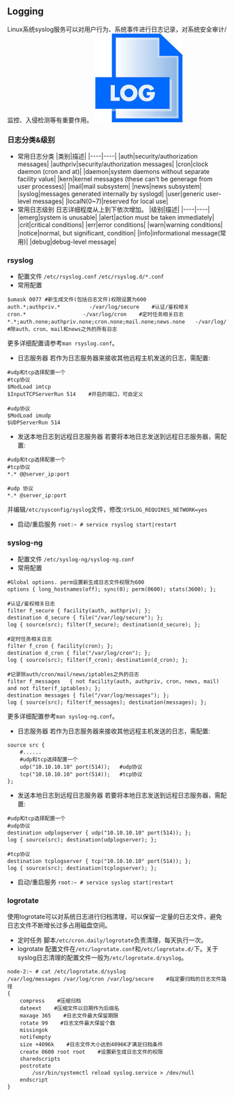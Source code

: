 ## Logging
Linux系统syslog服务可以对用户行为、系统事件进行日志记录，对系统安全审计/监控、入侵检测等有重要作用。
![logging-logo](images/logging-logo.jpg)
### 日志分类&级别
* 常用日志分类
|类别|描述|
|----|----|
|auth|security/authorization messages|
|authpriv|security/authorization messages|
|cron|clock daemon (cron and at)|
|daemon|system daemons without separate facility value|
|kern|kernel messages (these can't be generage from user processes)|
|mail|mail subsystem|
|news|news subsystem|
|syslog|messages generated internally by syslogd|
|user|generic user-level messages|
|localN(0~7)|reserved for local use|
* 常用日志级别
日志详细程度从上到下依次增加。
|级别|描述|
|----|----|
|emerg|system is unusable|
|alert|action must be taken immediately|
|crit|critical conditions|
|err|error conditions|
|warn|warning conditions|
|notice|normal, but significant, condition|
|info|informational message(常用)|
|debug|debug-level message|

### rsyslog
* 配置文件
`/etc/rsyslog.conf`
`/etc/rsyslog.d/*.conf`
* 常用配置
```
$umask 0077 #新生成文件(包括日志文件)权限设置为600
auth.*;authpriv.*　　　　　 -/var/log/secure    #认证/鉴权相关
cron.*　　　　　　　　　　　-/var/log/cron    #定时任务相关日志
*.*;auth.none;authpriv.none;cron.none;mail.none;news.none　　-/var/log/messages    #除auth、cron、mail和news之外的所有日志
```
更多详细配置请参考`man rsyslog.conf`。
* 日志服务器
若作为日志服务器来接收其他远程主机发送的日志，需配置:

```
#udp和tcp选择配置一个
#tcp协议
$ModLoad imtcp
$InputTCPServerRun 514    #开启的端口，可自定义 

#udp协议
$ModLoad imudp
$UDPServerRun 514
```

* 发送本地日志到远程日志服务器
若要将本地日志发送到远程日志服务器，需配置:

```
#udp和tcp选择配置一个
#tcp协议
*.* @@server_ip:port

#udp 协议
*.* @server_ip:port
```
并编辑`/etc/sysconfig/syslog`文件，修改:`SYSLOG_REQUIRES_NETWORK=yes`
* 启动/重启服务
`root:~ # service rsyslog start|restart`

### syslog-ng
* 配置文件
`/etc/syslog-ng/syslog-ng.conf`
* 常用配置

```
#Global options. perm设置新生成日志文件权限为600
options { long_hostnames(off); sync(0); perm(0600); stats(3600); };

#认证/鉴权相关日志
filter f_secure { facility(auth, authpriv); };
destination d_secure { file("/var/log/secure"); };
log { source(src); filter(f_secure); destination(d_secure); };

#定时任务相关日志
filter f_cron { facility(cron); };
destination d_cron { file("/var/log/cron"); };
log { source(src); filter(f_cron); destination(d_cron); };

#记录除auth/cron/mail/news/iptables之外的日志
filter f_messages   { not facility(auth, authpriv, cron, news, mail) and not filter(f_iptables); };
destination messages { file("/var/log/messages"); };
log { source(src); filter(f_messages); destination(messages); };
```
更多详细配置参考`man syslog-ng.conf`。
* 日志服务器
若作为日志服务器来接收其他远程主机发送的日志，需配置:

```
source src {
	#......
	#udp和tcp选择配置一个
	udp("10.10.10.10" port(514));   #udp协议
	tcp("10.10.10.10" port(514));   #tcp协议
};
```
* 发送本地日志到远程日志服务器
若要将本地日志发送到远程日志服务器，需配置:

```
#udp和tcp选择配置一个
#udp协议
destination udplogserver { udp("10.10.10.10" port(514)); };
log { source(src); destination(udplogserver); };

#tcp协议
destination tcplogserver { tcp("10.10.10.10" port(514)); };
log { source(src); destination(tcplogserver); };
```
* 启动/重启服务
`root:~ # service syslog start|restart`

### logrotate
使用logrotate可以对系统日志进行归档清理，可以保留一定量的日志文件，避免日志文件不断增长过多占用磁盘空间。
* 定时任务
脚本`/etc/cron.daily/logrotate`负责清理，每天执行一次。
* logrotate
配置文件在`/etc/logrotate.conf`和`/etc/logrotate.d/`下。关于syslog日志清理的配置文件一般为`/etc/logrotate.d/syslog`。
```
node-2:~ # cat /etc/logrotate.d/syslog
/var/log/messages /var/log/cron /var/log/secure    #指定要归档的日志文件路径
{
    compress    #压缩归档
    dateext    #压缩文件以日期作为后缀名
    maxage 365    #日志文件最大保留期限
    rotate 99    #日志文件最大保留个数
    missingok
    notifempty
    size +4096k    #日志文件大小达到4096K才满足归档条件
    create 0600 root root    #设置新生成日志文件的权限
    sharedscripts
    postrotate
        /usr/bin/systemctl reload syslog.service > /dev/null
    endscript
}
```